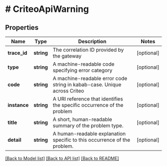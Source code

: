 # # CriteoApiWarning

## Properties

Name | Type | Description | Notes
------------ | ------------- | ------------- | -------------
**trace_id** | **string** | The correlation ID provided by the gateway | [optional]
**type** | **string** | A machine-readable code specifying error category | [optional]
**code** | **string** | A machine-readable error code string in kabab-case. Unique across Criteo | [optional]
**instance** | **string** | A URI reference that identifies the specific occurrence of the problem | [optional]
**title** | **string** | A short, human-readable summary of the problem type. | [optional]
**detail** | **string** | A human-readable explanation specific to this occurrence of the problem. | [optional]

[[Back to Model list]](../../README.md#models) [[Back to API list]](../../README.md#endpoints) [[Back to README]](../../README.md)
